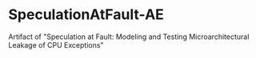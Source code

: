 # SpeculationAtFault-AE
Artifact of "Speculation at Fault: Modeling and Testing Microarchitectural Leakage of CPU Exceptions"

